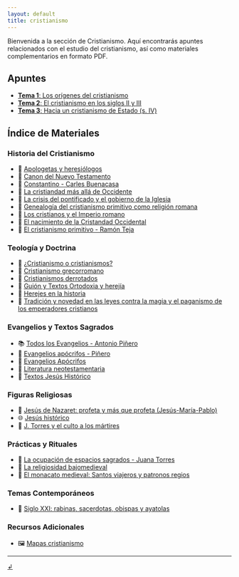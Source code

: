 ```yaml
---
layout: default
title: cristianismo
---
```


Bienvenida a la sección de Cristianismo. Aquí encontrarás apuntes relacionados con el estudio del cristianismo, así como materiales complementarios en formato PDF.

## Apuntes

- [**Tema 1**: Los orígenes del cristianismo](https://dh4ih.github.io/mcr1/cristianismo/apuntes/crmo_t1)
- [**Tema 2**: El cristianismo en los siglos II y III](apuntes/crmo_t2.md)
- [**Tema 3**: Hacia un cristianismo de Estado (s. IV)](apuntes/crmo_t3.md)

## Índice de Materiales

### Historia del Cristianismo
- 📄 [Apologetas y heresiólogos](https://dh4ih.github.io/mcr1/cristianismo/materiales/apologetas.pdf)
- 📄 [Canon del Nuevo Testamento](materiales/canonNT.docx)
- 📄 [Constantino - Carles Buenacasa](materiales/constantinus.pdf)
- 📄 [La cristiandad más allá de Occidente](materiales/cris_masalla.pdf)
- 📄 [La crisis del pontificado y el gobierno de la Iglesia](materiales/crisispont.pdf)
- 📄 [Genealogía del cristianismo primitivo como religión romana](materiales/genealogia.pdf)
- 📄 [Los cristianos y el Imperio romano](materiales/cristianosimperio.docx)
- 📄 [El nacimiento de la Cristandad Occidental](materiales/cristiandadoccidental.pdf)
- 📄 [El cristianismo primitivo - Ramón Teja](materiales/crmoprimitivo.pdf)

### Teología y Doctrina
- 📄 [¿Cristianismo o cristianismos?](materiales/crmoocrmos.pdf)
- 📄 [Cristianismo grecorromano](materiales/crmogrecorromano.pdf)
- 📄 [Cristianismos derrotados](materiales/crmosderrotados.pdf)
- 📄 [Guión y Textos Ortodoxia y herejía](materiales/guion.doc)
- 📄 [Herejes en la historia](materiales/herejes.pdf)
- 📄 [Tradición y novedad en las leyes contra la magia y el paganismo de los emperadores cristianos](materiales/leyespaganismo.pdf)
  
### Evangelios y Textos Sagrados
- 📚 [Todos los Evangelios - Antonio Piñero](/materiales/todoslosevangelios_ap.pdf)
- 📄 [Evangelios apócrifos - Piñero](materiales/evapocrifospiñero.pdf)
- 📄 [Evangelios Apócrifos](materiales/evapocrifos.pdf)
- 📄 [Literatura neotestamentaria](materiales/litneotest.pdf)
- 📄 [Textos Jesús Histórico](materiales/textosjesus.doc)

### Figuras Religiosas
- 📄 [Jesús de Nazaret: profeta y más que profeta (Jesús-María-Pablo)](materiales/jesusmariapablo.pdf)
- 🌐 [Jesús histórico](https://www.jotdown.es/2018/11/jesus-de-nazaret-i-el-jesus-historico/)
- 📄 [J. Torres y el culto a los mártires](materiales/cultomartires.pdf)

### Prácticas y Rituales
- 📄 [La ocupación de espacios sagrados - Juana Torres](materiales/ocupacion.pdf)
- 📄 [La religiosidad bajomedieval](materiales/relibajomedieval.pdf)
- 📄 [El monacato medieval: Santos viajeros y patronos regios](materiales/monacatomedieval.pdf)

### Temas Contemporáneos
- 📄 [Siglo XXI: rabinas, sacerdotas, obispas y ayatolas](materiales/sacerdotas.pdf)

### Recursos Adicionales
- 🖼️ [Mapas cristianismo](materiales/mapas.ppt)

---

[↲](../)
